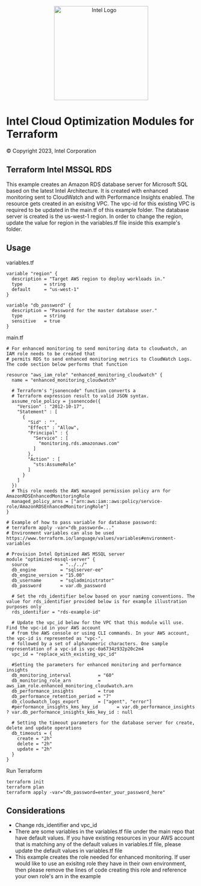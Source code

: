 <p align="center">
  <img src="https://github.com/OTCShare2/terraform-intel-hashicorp/blob/main/images/logo-classicblue-800px.png?raw=true" alt="Intel Logo" width="250"/>
</p>

# Intel Cloud Optimization Modules for Terraform

© Copyright 2023, Intel Corporation

## Terraform Intel MSSQL RDS 

This example creates an Amazon RDS database server for Microsoft SQL based on the latest Intel Architecture. It is created with enhanced monitoring sent to CloudWatch and with Performance Insights enabled. The resource gets created in an exisitng VPC. The vpc-id for this existing VPC is required to be updated in the main.tf of this example folder. The database server is created is the us-west-1 region. In order to change the region, update the value for region in the variables.tf file inside this example's folder.

## Usage

variables.tf

```hcl
variable "region" {
  description = "Target AWS region to deploy workloads in."
  type        = string
  default     = "us-west-1"
}

variable "db_password" {
  description = "Password for the master database user."
  type        = string
  sensitive   = true
}
```
main.tf
```hcl
# For enhanced monitoring to send monitoring data to cloudwatch, an IAM role needs to be created that 
# permits RDS to send enhanced monitoring metrics to CloudWatch Logs. The code section below performs that function

resource "aws_iam_role" "enhanced_monitoring_cloudwatch" {
  name = "enhanced_monitoring_cloudwatch"

  # Terraform's "jsonencode" function converts a
  # Terraform expression result to valid JSON syntax.
  assume_role_policy = jsonencode({
    "Version" : "2012-10-17",
    "Statement" : [
      {
        "Sid" : "",
        "Effect" : "Allow",
        "Principal" : {
          "Service" : [
            "monitoring.rds.amazonaws.com"
          ]
        },
        "Action" : [
          "sts:AssumeRole"
        ]
      }
    ]
  })
  # This role needs the AWS managed permission policy arn for AmazonRDSEnhancedMonitoringRole
  managed_policy_arns = ["arn:aws:iam::aws:policy/service-role/AmazonRDSEnhancedMonitoringRole"]
}

# Example of how to pass variable for database password:
# terraform apply -var="db_password=..."
# Environment variables can also be used https://www.terraform.io/language/values/variables#environment-variables

# Provision Intel Optimized AWS MSSQL server
module "optimized-mssql-server" {
  source            = "../../"
  db_engine         = "sqlserver-ee"
  db_engine_version = "15.00"
  db_username       = "sqladministrator"
  db_password       = var.db_password

  # Set the rds_identifier below based on your naming conventions. The value for rds_identifier provided below is for example illustration purposes only
  rds_identifier = "rds-example-id"

  # Update the vpc_id below for the VPC that this module will use. Find the vpc-id in your AWS account
  # from the AWS console or using CLI commands. In your AWS account, the vpc-id is represented as "vpc-",
  # followed by a set of alphanumeric characters. One sample representation of a vpc-id is vpc-0a6734z932p20c2m4
  vpc_id = "replace_with_existing_vpc_id"

  #Setting the parameters for enhanced monitoring and performance insights
  db_monitoring_interval          = "60"
  db_monitoring_role_arn          = aws_iam_role.enhanced_monitoring_cloudwatch.arn
  db_performance_insights         = true
  db_performance_retention_period = "7"
  db_cloudwatch_logs_export       = ["agent", "error"]
  #performance_insights_kms_key_id       = var.db_performance_insights ? var.db_performance_insights_kms_key_id : null

  # Setting the timeout parameters for the database server for create, delete and update operations
  db_timeouts = {
    create = "2h"
    delete = "2h"
    update = "2h"
  }
}
```



Run Terraform

```hcl
terraform init  
terraform plan
terraform apply -var="db_password=enter_your_password_here" 
```
## Considerations
- Change rds_identifier and vpc_id
- There are some variables in the variables.tf file under the main repo that have default values. If you have existing resources in your AWS account that is matching any of the default values in variables.tf file, please update the default values in variables.tf file
- This example creates the role needed for enhanced monitoring. If user would like to use an exisitng role they have in their own environment, then please remove the lines of code creating this role and reference your own role's arn in the example
